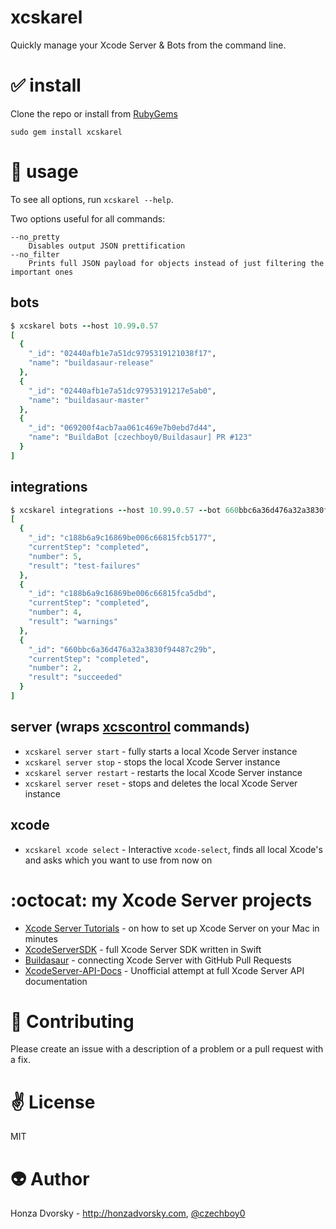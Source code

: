# xcskarel

Quickly manage your Xcode Server & Bots from the command line.

# :white_check_mark: install
Clone the repo or install from [RubyGems](https://rubygems.org/gems/xcskarel)

```
sudo gem install xcskarel
```

# :nut_and_bolt: usage
To see all options, run `xcskarel --help`.

Two options useful for all commands:

```
--no_pretty 
    Disables output JSON prettification
--no_filter 
    Prints full JSON payload for objects instead of just filtering the important ones
```

## bots

```ruby
$ xcskarel bots --host 10.99.0.57
[
  {
    "_id": "02440afb1e7a51dc9795319121038f17",
    "name": "buildasaur-release"
  },
  {
    "_id": "02440afb1e7a51dc97953191217e5ab0",
    "name": "buildasaur-master"
  },
  {
    "_id": "069200f4acb7aa061c469e7b0ebd7d44",
    "name": "BuildaBot [czechboy0/Buildasaur] PR #123"
  }
]
```

## integrations

```ruby
$ xcskarel integrations --host 10.99.0.57 --bot 660bbc6a36d476a32a3830f944085904 
[
  {
    "_id": "c188b6a9c16869be006c66815fcb5177",
    "currentStep": "completed",
    "number": 5,
    "result": "test-failures"
  },
  {
    "_id": "c188b6a9c16869be006c66815fca5dbd",
    "currentStep": "completed",
    "number": 4,
    "result": "warnings"
  },
  {
    "_id": "660bbc6a36d476a32a3830f94487c29b",
    "currentStep": "completed",
    "number": 2,
    "result": "succeeded"
  }
]
```

## server (wraps [xcscontrol](http://honzadvorsky.com/articles/2015-08-12-xcode_server_hacks_cli_xcscontrol/) commands)
- `xcskarel server start` - fully starts a local Xcode Server instance
- `xcskarel server stop` - stops the local Xcode Server instance
- `xcskarel server restart` - restarts the local Xcode Server instance
- `xcskarel server reset` - stops and deletes the local Xcode Server instance

## xcode
- `xcskarel xcode select` - Interactive `xcode-select`, finds all local Xcode's and asks which you want to use from now on

# :octocat: my Xcode Server projects
- [Xcode Server Tutorials](http://honzadvorsky.com/pages/xcode_server_tutorials/) - on how to set up Xcode Server on your Mac in minutes
- [XcodeServerSDK](https://github.com/czechboy0/XcodeServerSDK) - full Xcode Server SDK written in Swift
- [Buildasaur](https://github.com/czechboy0/Buildasaur) - connecting Xcode Server with GitHub Pull Requests
- [XcodeServer-API-Docs](https://github.com/czechboy0/XcodeServer-API-Docs) - Unofficial attempt at full Xcode Server API documentation

# :gift_heart: Contributing
Please create an issue with a description of a problem or a pull request with a fix.

# :v: License
MIT

# :alien: Author
Honza Dvorsky - http://honzadvorsky.com, [@czechboy0](http://twitter.com/czechboy0)
